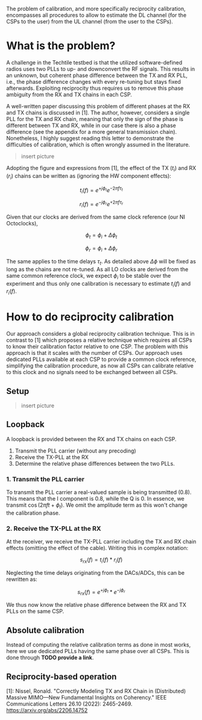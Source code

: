The problem of calibration, and more specifically reciprocity calibration, encompasses all procedures to allow to estimate the DL channel (for the CSPs to the user) from the UL channel (from the user to the CSPs).

# What is the problem?

A challenge in the Techtile testbed is that the utilized software-defined radios uses two PLLs to up- and downconvert the RF signals. This results in an unknown, but coherent phase difference between the TX and RX PLL, i.e., the phase difference changes with every re-tuning but stays fixed afterwards.
Exploiting reciprocity thus requires us to remove this phase ambiguity from the RX and TX chains in each CSP.

A well-written paper discussing this problem of different phases at the RX and TX chains is discussed in [1]. The author, however, considers a single PLL for the TX and RX chain, meaning that only the sign of the phase is different between TX and RX, while in our case there is also a phase difference (see the appendix for a more general transmission chain).
Nonetheless, I highly suggest reading this letter to demonstrate the difficulties of calibration, which is often wrongly assumed in the literature. 

> insert picture

Adopting the figure and expressions from [1], the effect of the TX ($t_i$) and RX ($r_i$) chains can be written as (ignoring the HW component effects):

$$t_i(f) = e^{+j\phi_t}  e^{-2 \pi f \tau_t}$$

$$r_i(f) = e^{-j\phi_r}  e^{+2 \pi f \tau_r}$$

Given that our clocks are derived from the same clock reference (our NI Octoclocks), 

$$\phi_t = \phi_i + \Delta\phi_t$$

$$\phi_r = \phi_i + \Delta\phi_r$$

The same applies to the time delays $\tau_t$. As detailed above $\Delta\phi$ will be fixed as long as the chains are not re-tuned. As all LO clocks are derived from the same common reference clock, we expect $\phi_i$ to be stable over the experiment and thus only one calibration is necessary to estimate $t_i(f)$ and $r_i(f)$.


# How to do reciprocity calibration
Our approach considers a global reciprocity calibration technique. This is in contrast to [1] which proposes a relative technique which requires all CSPs to know their calibration factor relative to one CSP.
The problem with this approach is that it scales with the number of CSPs. Our approach uses dedicated PLLs available at each CSP to provide a common clock reference, simplifying the calibration procedure, as now all CSPs can calibrate relative to this clock and no signals need to be exchanged between all CSPs.

## Setup

> insert picture

## Loopback

A loopback is provided between the RX and TX chains on each CSP. 

1. Transmit the PLL carrier (without any precoding)
2. Receive the TX-PLL at the RX
3. Determine the relative phase differences between the two PLLs.

### 1. Transmit the PLL carrier

To transmit the PLL carrier a real-valued sample is being transmitted (0.8). This means that the I component is 0.8, while the Q is 0.
In essence, we transmit $\cos(2 \pi f t + \phi_t)$. We omit the amplitude term as this won't change the calibration phase.

### 2. Receive the TX-PLL at the RX
At the receiver, we receive the TX-PLL carrier including the TX and RX chain effects (omitting the effect of the cable). Writing this in complex notation:

$$s_{rx}(f) = t_i(f) *  r_i(f)$$

Neglecting the time delays originating from the DACs/ADCs, this can be rewritten as:

$$s_{rx}(f) = e^{+j\phi_t} *  e^{-j\phi_r}$$

We thus now know the relative phase difference between the RX and TX PLLs on the same CSP.

## Absolute calibration

Instead of computing the relative calibration terms as done in most works, here we use dedicated PLLs having the same phase over all CSPs. This is done through **TODO provide a link**.



## Reciprocity-based operation


[1]:  Nissel, Ronald. "Correctly Modeling TX and RX Chain in (Distributed) Massive MIMO—New Fundamental Insights on Coherency." IEEE Communications Letters 26.10 (2022): 2465-2469. https://arxiv.org/abs/2206.14752

